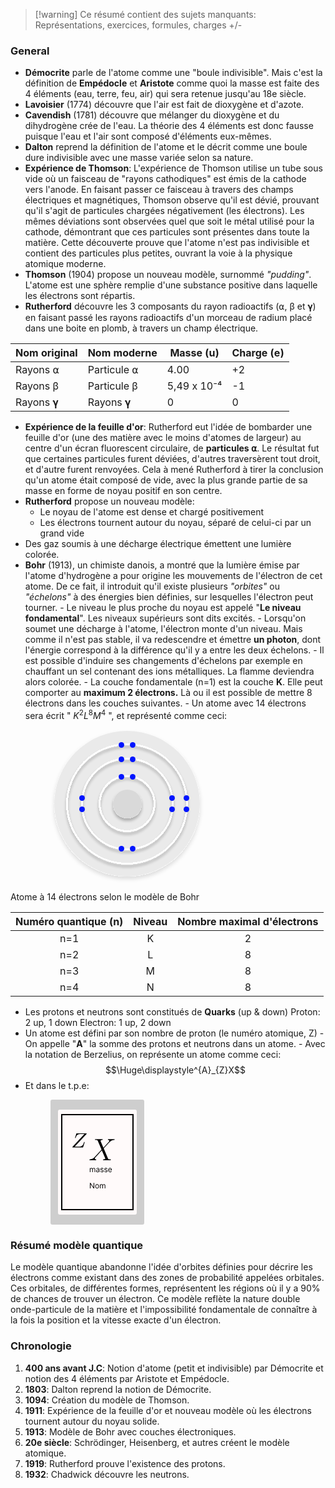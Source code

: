 > [!warning] Ce résumé contient des sujets manquants: Représentations, exercices, formules, charges +/-

### General

- **Démocrite** parle de l'atome comme une "boule indivisible". Mais c'est la définition de **Empédocle** et **Aristote** comme quoi la masse est faite des 4 éléments (eau, terre, feu, air) qui sera retenue jusqu'au 18e siècle.
- **Lavoisier** (1774) découvre que l'air est fait de dioxygène et d'azote.
- **Cavendish** (1781) découvre que mélanger du dioxygène et du dihydrogène crée de l'eau. La théorie des 4 éléments est donc fausse puisque l'eau et l'air sont composé d'éléments eux-mêmes.
- **Dalton** reprend la définition de l'atome et le décrit comme une boule dure indivisible avec une masse variée selon sa nature.
- **Expérience de Thomson**: L'expérience de Thomson utilise un tube sous vide où un faisceau de "rayons cathodiques" est émis de la cathode vers l'anode. En faisant passer ce faisceau à travers des champs électriques et magnétiques, Thomson observe qu'il est dévié, prouvant qu'il s'agit de particules chargées négativement (les électrons). Les mêmes déviations sont observées quel que soit le métal utilisé pour la cathode, démontrant que ces particules sont présentes dans toute la matière. Cette découverte prouve que l'atome n'est pas indivisible et contient des particules plus petites, ouvrant la voie à la physique atomique moderne.
- **Thomson** (1904) propose un nouveau modèle, surnommé _"pudding"_. L'atome est une sphère remplie d'une substance positive dans laquelle les électrons sont répartis.
- **Rutherford** découvre les 3 composants du rayon radioactifs (⍺, β et 𝛄) en faisant passé les rayons radioactifs d'un morceau de radium placé dans une boite en plomb, à travers un champ électrique.

<center>

| **Nom original** | **Nom moderne** | **Masse (u)** | **Charge (e**) |
| ---------------- | --------------- | ------------- | -------------- |
| Rayons ⍺         | Particule ⍺     | 4.00          | +2             |
| Rayons β         | Particule β     | 5,49 x 10⁻⁴   | -1             |
| Rayons 𝛄         | Rayons 𝛄        | 0             | 0              |

</center>

- **Expérience de la feuille d'or**: Rutherford eut l'idée de bombarder une feuille d'or (une des matière avec le moins d'atomes de largeur) au centre d'un écran fluorescent circulaire, de **particules ⍺**. Le résultat fut que certaines particules furent déviées, d'autres traversèrent tout droit, et d'autre furent renvoyées. Cela à mené Rutherford à tirer la conclusion qu'un atome était composé de vide, avec la plus grande partie de sa masse en forme de noyau positif en son centre.
- **Rutherford** propose un nouveau modèle:
  - Le noyau de l'atome est dense et chargé positivement
  - Les électrons tournent autour du noyau, séparé de celui-ci par un grand vide
- Des gaz soumis à une décharge électrique émettent une lumière colorée.
- **Bohr** (1913), un chimiste danois, a montré que la lumière émise par l'atome d'hydrogène a pour origine les mouvements de l'électron de cet atome. De ce fait, il introduit qu'il existe plusieurs _"orbites"_ ou _"échelons"_ à des énergies bien définies, sur lesquelles l'électron peut tourner. - Le niveau le plus proche du noyau est appelé "**Le niveau fondamental**". Les niveaux supérieurs sont dits excités. - Lorsqu'on soumet une décharge à l'atome, l'électron monte d'un niveau. Mais comme il n'est pas stable, il va redescendre et émettre **un photon**, dont l'énergie correspond à la différence qu'il y a entre les deux échelons. - Il est possible d'induire ses changements d'échelons par exemple en chauffant un sel contenant des ions métalliques. La flamme deviendra alors colorée. - La couche fondamentale (n=1) est la couche **K**. Elle peut comporter au **maximum 2 électrons.** Là ou il est possible de mettre 8 électrons dans les couches suivantes. - Un atome avec 14 électrons sera écrit " $K^2L^8M^4$ ", et représenté comme ceci: <figure> <svg width="245" height="245" viewBox="0 0 245 245" fill="none" xmlns="http://www.w3.org/2000/svg"> <g opacity="0.5" filter="url(#filter0_d_1_54)"> <circle cx="122.5" cy="118.5" r="116.5" fill="#D9D9D9"/> </g> <g filter="url(#filter1_d_1_54)"> <circle cx="123" cy="119" r="23" fill="#D9D9D9"/> </g> <g filter="url(#filter2_d_1_54)"> <circle cx="122.5" cy="118.5" r="44" stroke="white" stroke-width="3" shape-rendering="crispEdges"/> </g> <g filter="url(#filter3_d_1_54)"> <circle cx="123" cy="119" r="72.5" stroke="white" stroke-width="3" shape-rendering="crispEdges"/> </g> <g filter="url(#filter4_d_1_54)"> <path d="M218.5 119C218.5 171.736 175.527 214.5 122.5 214.5C69.4734 214.5 26.5 171.736 26.5 119C26.5 66.2641 69.4734 23.5 122.5 23.5C175.527 23.5 218.5 66.2641 218.5 119Z" stroke="white" stroke-width="3" shape-rendering="crispEdges"/> </g> <circle cx="113.5" cy="75.5" r="4.5" fill="#0015FF"/> <circle cx="131.5" cy="75.5" r="4.5" fill="#0015FF"/> <circle cx="113.5" cy="47.5" r="4.5" fill="#0015FF"/> <circle cx="131.5" cy="47.5" r="4.5" fill="#0015FF"/> <circle cx="217.5" cy="109.5" r="4.5" transform="rotate(90 217.5 109.5)" fill="#0015FF"/> <circle cx="217.5" cy="127.5" r="4.5" transform="rotate(90 217.5 127.5)" fill="#0015FF"/> <circle cx="113.5" cy="24.5" r="4.5" fill="#0015FF"/> <circle cx="131.5" cy="24.5" r="4.5" fill="#0015FF"/> <circle cx="113.5" cy="190.5" r="4.5" fill="#0015FF"/> <circle cx="131.5" cy="190.5" r="4.5" fill="#0015FF"/> <circle cx="50.5" cy="109.5" r="4.5" transform="rotate(90 50.5 109.5)" fill="#0015FF"/> <circle cx="50.5" cy="127.5" r="4.5" transform="rotate(90 50.5 127.5)" fill="#0015FF"/> <circle cx="194.5" cy="109.5" r="4.5" transform="rotate(90 194.5 109.5)" fill="#0015FF"/> <circle cx="194.5" cy="127.5" r="4.5" transform="rotate(90 194.5 127.5)" fill="#0015FF"/> <defs> <filter id="filter0_d_1_54" x="0" y="0" width="245" height="245" filterUnits="userSpaceOnUse" color-interpolation-filters="sRGB"> <feFlood flood-opacity="0" result="BackgroundImageFix"/> <feColorMatrix in="SourceAlpha" type="matrix" values="0 0 0 0 0 0 0 0 0 0 0 0 0 0 0 0 0 0 127 0" result="hardAlpha"/> <feOffset dy="4"/> <feGaussianBlur stdDeviation="3"/> <feComposite in2="hardAlpha" operator="out"/> <feColorMatrix type="matrix" values="0 0 0 0 0 0 0 0 0 0 0 0 0 0 0 0 0 0 0.25 0"/> <feBlend mode="normal" in2="BackgroundImageFix" result="effect1_dropShadow_1_54"/> <feBlend mode="normal" in="SourceGraphic" in2="effect1_dropShadow_1_54" result="shape"/> </filter> <filter id="filter1_d_1_54" x="96" y="96" width="54" height="54" filterUnits="userSpaceOnUse" color-interpolation-filters="sRGB"> <feFlood flood-opacity="0" result="BackgroundImageFix"/> <feColorMatrix in="SourceAlpha" type="matrix" values="0 0 0 0 0 0 0 0 0 0 0 0 0 0 0 0 0 0 127 0" result="hardAlpha"/> <feOffset dy="4"/> <feGaussianBlur stdDeviation="2"/> <feComposite in2="hardAlpha" operator="out"/> <feColorMatrix type="matrix" values="0 0 0 0 0 0 0 0 0 0 0 0 0 0 0 0 0 0 0.25 0"/> <feBlend mode="normal" in2="BackgroundImageFix" result="effect1_dropShadow_1_54"/> <feBlend mode="normal" in="SourceGraphic" in2="effect1_dropShadow_1_54" result="shape"/> </filter> <filter id="filter2_d_1_54" x="73" y="73" width="99" height="99" filterUnits="userSpaceOnUse" color-interpolation-filters="sRGB"> <feFlood flood-opacity="0" result="BackgroundImageFix"/> <feColorMatrix in="SourceAlpha" type="matrix" values="0 0 0 0 0 0 0 0 0 0 0 0 0 0 0 0 0 0 127 0" result="hardAlpha"/> <feOffset dy="4"/> <feGaussianBlur stdDeviation="2"/> <feComposite in2="hardAlpha" operator="out"/> <feColorMatrix type="matrix" values="0 0 0 0 0 0 0 0 0 0 0 0 0 0 0 0 0 0 0.25 0"/> <feBlend mode="normal" in2="BackgroundImageFix" result="effect1_dropShadow_1_54"/> <feBlend mode="normal" in="SourceGraphic" in2="effect1_dropShadow_1_54" result="shape"/> </filter> <filter id="filter3_d_1_54" x="45" y="45" width="156" height="156" filterUnits="userSpaceOnUse" color-interpolation-filters="sRGB"> <feFlood flood-opacity="0" result="BackgroundImageFix"/> <feColorMatrix in="SourceAlpha" type="matrix" values="0 0 0 0 0 0 0 0 0 0 0 0 0 0 0 0 0 0 127 0" result="hardAlpha"/> <feOffset dy="4"/> <feGaussianBlur stdDeviation="2"/> <feComposite in2="hardAlpha" operator="out"/> <feColorMatrix type="matrix" values="0 0 0 0 0 0 0 0 0 0 0 0 0 0 0 0 0 0 0.25 0"/> <feBlend mode="normal" in2="BackgroundImageFix" result="effect1_dropShadow_1_54"/> <feBlend mode="normal" in="SourceGraphic" in2="effect1_dropShadow_1_54" result="shape"/> </filter> <filter id="filter4_d_1_54" x="21" y="22" width="203" height="202" filterUnits="userSpaceOnUse" color-interpolation-filters="sRGB"> <feFlood flood-opacity="0" result="BackgroundImageFix"/> <feColorMatrix in="SourceAlpha" type="matrix" values="0 0 0 0 0 0 0 0 0 0 0 0 0 0 0 0 0 0 127 0" result="hardAlpha"/> <feOffset dy="4"/> <feGaussianBlur stdDeviation="2"/> <feComposite in2="hardAlpha" operator="out"/> <feColorMatrix type="matrix" values="0 0 0 0 0 0 0 0 0 0 0 0 0 0 0 0 0 0 0.25 0"/> <feBlend mode="normal" in2="BackgroundImageFix" result="effect1_dropShadow_1_54"/> <feBlend mode="normal" in="SourceGraphic" in2="effect1_dropShadow_1_54" result="shape"/> </filter> </defs> </svg>
<figcaption>Atome à 14 électrons selon le modèle de Bohr</figcaption>
	  </figure>

| Numéro quantique (n) | Niveau | Nombre maximal d'électrons |
| :------------------: | :----: | :------------------------: |
|         n=1          |   K    |             2              |
|         n=2          |   L    |             8              |
|         n=3          |   M    |             8              |
|         n=4          |   N    |             8              |

- Les protons et neutrons sont constitués de **Quarks** (up & down) Proton: 2 up, 1 down Electron: 1 up, 2 down
- Un atome est défini par son nombre de proton (le numéro atomique, Z) - On appelle "**A**" la somme des protons et neutrons dans un atome. - Avec la notation de Berzelius, on représente un atome comme ceci: $$\Huge\displaystyle^{A}_{Z}X$$
- Et dans le t.p.e: <figure> <svg width="150" height="200" viewBox="0 0 150 200" fill="none" xmlns="http://www.w3.org/2000/svg"> <rect opacity="0.5" width="150" height="200" rx="3" fill="#9F9F9F"/> <rect x="12" y="16" width="126" height="168" rx="3" fill="#FFFAFA"/> <rect x="18" y="24" width="114" height="152" stroke="black" stroke-width="2"/> <path d="M57.4517 55.2547C57.7158 54.9905 57.9139 54.7594 57.9139 54.3632C57.9139 54 57.6498 54 57.0225 54H42.3298C41.4714 54 41.4384 54.033 41.2403 54.6604L39.3913 60.5374C39.3583 60.6695 39.2922 60.8676 39.2922 61.0327C39.2922 61.0987 39.3252 61.4949 39.7875 61.4949C40.1507 61.4949 40.2167 61.3629 40.4148 60.7025C41.9996 56.2122 44.575 55.0896 48.6031 55.0896H54.3151L35.4622 75.2961C35.1981 75.5933 35 75.7914 35 76.1876C35 76.5508 35.2972 76.5508 35.8915 76.5508H51.1454C52.0038 76.5508 52.0369 76.5178 52.235 75.8904L54.5462 68.6596C54.6782 68.2304 54.6782 68.1644 54.6782 68.1314C54.6782 68.0984 54.6452 67.6691 54.183 67.6691C53.9849 67.6691 53.8858 67.7682 53.8528 67.8012C53.7868 67.8672 53.7208 67.9333 53.6877 67.9993C53.6217 68.1974 53.6217 68.2634 53.3576 68.9898C51.8718 73.4472 49.9568 75.3622 44.7401 75.3622H38.6979L57.4517 55.2547Z" fill="black"/> <path d="M84.6475 76.8921L79.9921 66.046C80.636 64.8574 82.1217 64.6593 82.716 64.6097C83.0132 64.6097 83.558 64.5602 83.558 63.7183C83.558 63.1735 83.1122 63.1735 82.8151 63.1735C81.9732 63.1735 80.9826 63.2725 80.1407 63.2725H77.2682C74.2471 63.2725 72.068 63.1735 72.0185 63.1735C71.6223 63.1735 71.127 63.1735 71.127 64.1145C71.127 64.6097 71.5727 64.6097 72.2166 64.6097C75.0891 64.6097 75.2872 65.105 75.7824 66.2936L81.676 80.0618L70.9289 91.5518C69.146 93.4833 67.0164 95.3652 63.3515 95.5634C62.7571 95.6129 62.3609 95.6129 62.3609 96.5043C62.3609 96.6529 62.4105 96.9996 62.9552 96.9996C63.6486 96.9996 64.3915 96.9005 65.0849 96.9005H67.4126C68.9974 96.9005 70.7308 96.9996 72.2661 96.9996C72.6128 96.9996 73.2071 96.9996 73.2071 96.1081C73.2071 95.6129 72.8604 95.5634 72.5632 95.5634C71.5727 95.4643 70.9289 94.9195 70.9289 94.1271C70.9289 93.2852 71.5232 92.6909 72.9595 91.2051L77.3673 86.4011C78.4568 85.262 81.0817 82.3895 82.1713 81.2999L87.3715 93.4833C87.421 93.5823 87.6191 94.0776 87.6191 94.1271C87.6191 94.5728 86.5295 95.4643 84.9447 95.5634C84.6475 95.5634 84.1028 95.6129 84.1028 96.5043C84.1028 96.9996 84.598 96.9996 84.8457 96.9996C85.6876 96.9996 86.6781 96.9005 87.52 96.9005H92.9679C93.8594 96.9005 94.8003 96.9996 95.6423 96.9996C95.989 96.9996 96.5338 96.9996 96.5338 96.0586C96.5338 95.5634 96.0385 95.5634 95.5928 95.5634C92.6212 95.5138 92.5222 95.2662 91.6802 93.4337L85.1428 78.0808L91.4326 71.3452C91.9278 70.85 93.0669 69.6118 93.5127 69.1166C95.6423 66.8879 97.6233 64.8574 101.635 64.6097C102.13 64.5602 102.625 64.5602 102.625 63.7183C102.625 63.1735 102.18 63.1735 101.982 63.1735C101.288 63.1735 100.545 63.2725 99.852 63.2725H97.5738C95.989 63.2725 94.2556 63.1735 92.7203 63.1735C92.3736 63.1735 91.7793 63.1735 91.7793 64.0649C91.7793 64.5602 92.126 64.6097 92.4231 64.6097C93.2155 64.7088 94.0575 65.105 94.0575 66.046L94.0079 66.145C93.9584 66.4917 93.8594 66.987 93.3146 67.5813L84.6475 76.8921Z" fill="black"/> <path d="M62.9205 116V109.455H63.892V110.477H63.9773C64.1136 110.128 64.3338 109.857 64.6378 109.663C64.9418 109.467 65.3068 109.369 65.733 109.369C66.1648 109.369 66.5241 109.467 66.8111 109.663C67.1009 109.857 67.3267 110.128 67.4886 110.477H67.5568C67.7244 110.139 67.9759 109.871 68.3111 109.672C68.6463 109.47 69.0483 109.369 69.517 109.369C70.1023 109.369 70.581 109.553 70.9531 109.919C71.3253 110.283 71.5114 110.849 71.5114 111.619V116H70.5057V111.619C70.5057 111.136 70.3736 110.791 70.1094 110.584C69.8452 110.376 69.5341 110.273 69.1761 110.273C68.7159 110.273 68.3594 110.412 68.1065 110.69C67.8537 110.966 67.7273 111.315 67.7273 111.739V116H66.7045V111.517C66.7045 111.145 66.5838 110.845 66.3423 110.618C66.1009 110.388 65.7898 110.273 65.4091 110.273C65.1477 110.273 64.9034 110.342 64.6761 110.482C64.4517 110.621 64.2699 110.814 64.1307 111.061C63.9943 111.305 63.9261 111.588 63.9261 111.909V116H62.9205ZM75.2763 116.153C74.8615 116.153 74.4851 116.075 74.147 115.919C73.8089 115.76 73.5405 115.531 73.3416 115.233C73.1428 114.932 73.0433 114.568 73.0433 114.142C73.0433 113.767 73.1172 113.463 73.2649 113.23C73.4126 112.994 73.6101 112.81 73.8572 112.676C74.1044 112.543 74.3771 112.443 74.6754 112.378C74.9766 112.31 75.2791 112.256 75.5831 112.216C75.9808 112.165 76.3033 112.126 76.5504 112.101C76.8004 112.072 76.9822 112.026 77.0959 111.96C77.2124 111.895 77.2706 111.781 77.2706 111.619V111.585C77.2706 111.165 77.1555 110.838 76.9254 110.605C76.6982 110.372 76.353 110.256 75.8899 110.256C75.4098 110.256 75.0334 110.361 74.7607 110.571C74.4879 110.781 74.2962 111.006 74.1854 111.244L73.2308 110.903C73.4013 110.506 73.6286 110.196 73.9126 109.974C74.1996 109.75 74.5121 109.594 74.8501 109.506C75.1911 109.415 75.5263 109.369 75.8558 109.369C76.0661 109.369 76.3075 109.395 76.5803 109.446C76.8558 109.494 77.1214 109.595 77.3771 109.749C77.6357 109.902 77.8501 110.134 78.0206 110.443C78.1911 110.753 78.2763 111.168 78.2763 111.688V116H77.2706V115.114H77.2195C77.1513 115.256 77.0376 115.408 76.8786 115.57C76.7195 115.732 76.5078 115.869 76.2436 115.983C75.9794 116.097 75.657 116.153 75.2763 116.153ZM75.4297 115.25C75.8274 115.25 76.1626 115.172 76.4354 115.016C76.7109 114.859 76.9183 114.658 77.0575 114.411C77.1996 114.163 77.2706 113.903 77.2706 113.631V112.71C77.228 112.761 77.1342 112.808 76.9893 112.851C76.8473 112.891 76.6825 112.926 76.495 112.957C76.3104 112.986 76.13 113.011 75.9538 113.034C75.7805 113.054 75.6399 113.071 75.532 113.085C75.2706 113.119 75.0263 113.175 74.799 113.251C74.5746 113.325 74.3928 113.437 74.2536 113.588C74.1172 113.736 74.049 113.937 74.049 114.193C74.049 114.543 74.1783 114.807 74.4368 114.986C74.6982 115.162 75.0291 115.25 75.4297 115.25ZM84.7482 110.92L83.8448 111.176C83.788 111.026 83.7042 110.879 83.5934 110.737C83.4854 110.592 83.3377 110.473 83.1502 110.379C82.9627 110.286 82.7227 110.239 82.43 110.239C82.0295 110.239 81.6957 110.331 81.4286 110.516C81.1644 110.697 81.0323 110.929 81.0323 111.21C81.0323 111.46 81.1232 111.658 81.305 111.803C81.4869 111.947 81.771 112.068 82.1573 112.165L83.1289 112.403C83.7141 112.545 84.1502 112.763 84.4371 113.055C84.7241 113.345 84.8675 113.719 84.8675 114.176C84.8675 114.551 84.7596 114.886 84.5437 115.182C84.3306 115.477 84.0323 115.71 83.6488 115.881C83.2653 116.051 82.8192 116.136 82.3107 116.136C81.6431 116.136 81.0906 115.991 80.6531 115.702C80.2156 115.412 79.9386 114.989 79.8221 114.432L80.7766 114.193C80.8675 114.545 81.0394 114.81 81.2923 114.986C81.5479 115.162 81.8817 115.25 82.2937 115.25C82.7624 115.25 83.1346 115.151 83.4102 114.952C83.6886 114.75 83.8278 114.509 83.8278 114.227C83.8278 114 83.7482 113.81 83.5891 113.656C83.43 113.5 83.1857 113.384 82.8562 113.307L81.7653 113.051C81.1658 112.909 80.7255 112.689 80.4442 112.391C80.1658 112.089 80.0266 111.713 80.0266 111.261C80.0266 110.892 80.1303 110.565 80.3377 110.281C80.5479 109.997 80.8335 109.774 81.1942 109.612C81.5579 109.45 81.9698 109.369 82.43 109.369C83.0778 109.369 83.5863 109.511 83.9556 109.795C84.3278 110.08 84.592 110.455 84.7482 110.92ZM91.0178 110.92L90.1143 111.176C90.0575 111.026 89.9737 110.879 89.8629 110.737C89.755 110.592 89.6072 110.473 89.4197 110.379C89.2322 110.286 88.9922 110.239 88.6996 110.239C88.299 110.239 87.9652 110.331 87.6982 110.516C87.4339 110.697 87.3018 110.929 87.3018 111.21C87.3018 111.46 87.3928 111.658 87.5746 111.803C87.7564 111.947 88.0405 112.068 88.4268 112.165L89.3984 112.403C89.9837 112.545 90.4197 112.763 90.7067 113.055C90.9936 113.345 91.1371 113.719 91.1371 114.176C91.1371 114.551 91.0291 114.886 90.8132 115.182C90.6001 115.477 90.3018 115.71 89.9183 115.881C89.5348 116.051 89.0888 116.136 88.5803 116.136C87.9126 116.136 87.3601 115.991 86.9226 115.702C86.4851 115.412 86.2081 114.989 86.0916 114.432L87.0462 114.193C87.1371 114.545 87.3089 114.81 87.5618 114.986C87.8175 115.162 88.1513 115.25 88.5632 115.25C89.032 115.25 89.4041 115.151 89.6797 114.952C89.9581 114.75 90.0973 114.509 90.0973 114.227C90.0973 114 90.0178 113.81 89.8587 113.656C89.6996 113.5 89.4553 113.384 89.1257 113.307L88.0348 113.051C87.4354 112.909 86.995 112.689 86.7138 112.391C86.4354 112.089 86.2962 111.713 86.2962 111.261C86.2962 110.892 86.3999 110.565 86.6072 110.281C86.8175 109.997 87.103 109.774 87.4638 109.612C87.8274 109.45 88.2393 109.369 88.6996 109.369C89.3473 109.369 89.8558 109.511 90.2251 109.795C90.5973 110.08 90.8615 110.455 91.0178 110.92ZM95.3952 116.136C94.7646 116.136 94.2205 115.997 93.7631 115.719C93.3086 115.438 92.9577 115.045 92.7106 114.543C92.4663 114.037 92.3441 113.449 92.3441 112.778C92.3441 112.108 92.4663 111.517 92.7106 111.006C92.9577 110.491 93.3015 110.091 93.7418 109.804C94.185 109.514 94.7021 109.369 95.293 109.369C95.6339 109.369 95.9705 109.426 96.3029 109.54C96.6353 109.653 96.9379 109.838 97.2106 110.094C97.4833 110.347 97.7006 110.682 97.8626 111.099C98.0245 111.517 98.1055 112.031 98.1055 112.642V113.068H93.06V112.199H97.0827C97.0827 111.83 97.0089 111.5 96.8612 111.21C96.7163 110.92 96.5089 110.692 96.239 110.524C95.9719 110.357 95.6566 110.273 95.293 110.273C94.8924 110.273 94.5458 110.372 94.2532 110.571C93.9634 110.767 93.7404 111.023 93.5842 111.338C93.4279 111.653 93.3498 111.991 93.3498 112.352V112.932C93.3498 113.426 93.435 113.845 93.6055 114.189C93.7788 114.53 94.0188 114.79 94.3256 114.969C94.6325 115.145 94.989 115.233 95.3952 115.233C95.6594 115.233 95.8981 115.196 96.1112 115.122C96.3271 115.045 96.5131 114.932 96.6694 114.781C96.8256 114.628 96.9464 114.437 97.0316 114.21L98.0032 114.483C97.9009 114.812 97.729 115.102 97.4876 115.352C97.2461 115.599 96.9478 115.793 96.5927 115.932C96.2376 116.068 95.8384 116.136 95.3952 116.136Z" fill="black"/> <path d="M69.9773 133.273V142H68.9545L64.1989 135.148H64.1136V142H63.0568V133.273H64.0795L68.8523 140.142H68.9375V133.273H69.9773ZM74.6147 142.136C74.0238 142.136 73.5053 141.996 73.0593 141.714C72.6161 141.433 72.2695 141.04 72.0195 140.534C71.7724 140.028 71.6488 139.437 71.6488 138.761C71.6488 138.08 71.7724 137.484 72.0195 136.976C72.2695 136.467 72.6161 136.072 73.0593 135.791C73.5053 135.51 74.0238 135.369 74.6147 135.369C75.2056 135.369 75.7227 135.51 76.1658 135.791C76.6119 136.072 76.9585 136.467 77.2056 136.976C77.4556 137.484 77.5806 138.08 77.5806 138.761C77.5806 139.437 77.4556 140.028 77.2056 140.534C76.9585 141.04 76.6119 141.433 76.1658 141.714C75.7227 141.996 75.2056 142.136 74.6147 142.136ZM74.6147 141.233C75.0636 141.233 75.4329 141.118 75.7227 140.888C76.0124 140.658 76.2269 140.355 76.3661 139.98C76.5053 139.605 76.5749 139.199 76.5749 138.761C76.5749 138.324 76.5053 137.916 76.3661 137.538C76.2269 137.161 76.0124 136.855 75.7227 136.622C75.4329 136.389 75.0636 136.273 74.6147 136.273C74.1658 136.273 73.7965 136.389 73.5067 136.622C73.217 136.855 73.0025 137.161 72.8633 137.538C72.7241 137.916 72.6545 138.324 72.6545 138.761C72.6545 139.199 72.7241 139.605 72.8633 139.98C73.0025 140.355 73.217 140.658 73.5067 140.888C73.7965 141.118 74.1658 141.233 74.6147 141.233ZM79.1158 142V135.455H80.0874V136.477H80.1726C80.3089 136.128 80.5291 135.857 80.8331 135.663C81.1371 135.467 81.5021 135.369 81.9283 135.369C82.3601 135.369 82.7195 135.467 83.0064 135.663C83.2962 135.857 83.522 136.128 83.6839 136.477H83.7521C83.9197 136.139 84.1712 135.871 84.5064 135.672C84.8416 135.47 85.2436 135.369 85.7124 135.369C86.2976 135.369 86.7763 135.553 87.1484 135.919C87.5206 136.283 87.7067 136.849 87.7067 137.619V142H86.701V137.619C86.701 137.136 86.5689 136.791 86.3047 136.584C86.0405 136.376 85.7294 136.273 85.3714 136.273C84.9112 136.273 84.5547 136.412 84.3018 136.69C84.049 136.966 83.9226 137.315 83.9226 137.739V142H82.8999V137.517C82.8999 137.145 82.7791 136.845 82.5376 136.618C82.2962 136.388 81.9851 136.273 81.6044 136.273C81.343 136.273 81.0987 136.342 80.8714 136.482C80.647 136.621 80.4652 136.814 80.326 137.061C80.1896 137.305 80.1214 137.588 80.1214 137.909V142H79.1158Z" fill="black"/> </svg></figure>

### Résumé modèle quantique

Le modèle quantique abandonne l'idée d'orbites définies pour décrire les électrons comme existant dans des zones de probabilité appelées orbitales. Ces orbitales, de différentes formes, représentent les régions où il y a 90% de chances de trouver un électron. Ce modèle reflète la nature double onde-particule de la matière et l'impossibilité fondamentale de connaître à la fois la position et la vitesse exacte d'un électron.

### Chronologie

1. **400 ans avant J.C**: Notion d'atome (petit et indivisible) par Démocrite et notion des 4 éléments par Aristote et Empédocle.
2. **1803**: Dalton reprend la notion de Démocrite.
3. **1094**: Création du modèle de Thomson. 
4. **1911**: Expérience de la feuille d'or et nouveau modèle où les électrons tournent autour du noyau solide. 
5. **1913**: Modèle de Bohr avec couches électroniques. 
6. **20e siècle**: Schrödinger, Heisenberg, et autres créent le modèle atomique. 
7. **1919**: Rutherford prouve l'existence des protons. 
8. **1932**: Chadwick découvre les neutrons.